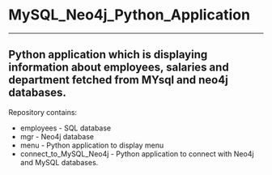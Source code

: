 # MySQL_Neo4j_Python_Application
---
Python application which is displaying information about employees, salaries and department fetched from MYsql and neo4j databases.
---
Repository contains:
- employees - SQL database
- mgr - Neo4j database
- menu - Python application to display menu
- connect_to_MySQL_Neo4j - Python application to connect with Neo4j and MySQL databases.


